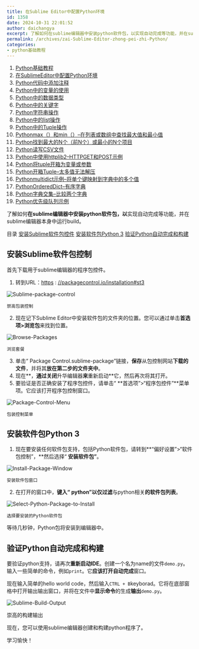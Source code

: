 ```yaml
---
title: 在Sublime Editor中配置Python环境
id: 1358
date: 2024-10-31 22:01:52
author: daichangya
excerpt: 了解如何在sublime编辑器中安装python软件包，以实现自动完成等功能，并在sublime编辑器本身中运行build。目录安装Sublime软件包控件安装软件包Python3验证Python自动完成和构建安装Sublime软件包控制首先下载用于sublime编辑器的程序包控件。转到URL：ht
permalink: /archives/zai-Sublime-Editor-zhong-pei-zhi-Python/
categories:
- python基础教程
---
```


1. [Python基础教程](https://blog.jsdiff.com/archives/python基础教程)
2. [在SublimeEditor中配置Python环境](https://blog.jsdiff.com/archives/在sublimeeditor中配置python环境)
3. [Python代码中添加注释](https://blog.jsdiff.com/archives/python代码中添加注释)
4. [Python中的变量的使用](https://blog.jsdiff.com/archives/python中的变量的使用)
5. [Python中的数据类型](https://blog.jsdiff.com/archives/python中的数据类型)
6. [Python中的关键字](https://blog.jsdiff.com/archives/python中的关键字)
7. [Python字符串操作](https://blog.jsdiff.com/archives/python字符串操作)
8. [Python中的list操作](https://blog.jsdiff.com/archives/python中的list操作)
9. [Python中的Tuple操作](https://blog.jsdiff.com/archives/python中的tuple操作)
10. [Pythonmax（）和min（）–在列表或数组中查找最大值和最小值](https://blog.jsdiff.com/archives/pythonmax和min在列表或数组中查找最大值和最小值)
11. [Python找到最大的N个（前N个）或最小的N个项目](https://blog.jsdiff.com/archives/python找到最大的n个前n个或最小的n个项目)
12. [Python读写CSV文件](https://blog.jsdiff.com/archives/python读写csv文件)
13. [Python中使用httplib2–HTTPGET和POST示例](https://blog.jsdiff.com/archives/python中使用httplib2httpget和post示例)
14. [Python将tuple开箱为变量或参数](https://blog.jsdiff.com/archives/python将tuple开箱为变量或参数)
15. [Python开箱Tuple–太多值无法解压](https://blog.jsdiff.com/archives/python开箱tuple太多值无法解压)
16. [Pythonmultidict示例–将单个键映射到字典中的多个值](https://blog.jsdiff.com/archives/pythonmultidict示例将单个键映射到字典中的多个值)
17. [PythonOrderedDict–有序字典](https://blog.jsdiff.com/archives/pythonordereddict有序字典)
18. [Python字典交集–比较两个字典](https://blog.jsdiff.com/archives/python字典交集比较两个字典)
19. [Python优先级队列示例](https://blog.jsdiff.com/archives/python优先级队列示例)


了解如何**在sublime编辑器中安装python软件包，以**实现自动完成等功能，并在sublime编辑器本身中运行build。

目录
[安装Sublime软件包控件](#install-package-control)
[安装软件包Python 3](#install-python-package) 
[验证Python自动完成和构建](#demo)


安装Sublime软件包控制
--------------

首先下载用于sublime编辑器的程序包控件。

1.  转到URL：[https](https://packagecontrol.io/installation#st3) : [//packagecontrol.io/installation#st3](https://packagecontrol.io/installation#st3)
    
![Sublime-package-control](https://images.jsdiff.com/Sublime-package-control_1588339184724.png)
    
    崇高包装控制
    
2.  现在记下Sublime Editor中安装软件包的文件夹的位置。您可以通过单击**首选项>浏览包**来找到位置。
    
![Browse-Packages](https://images.jsdiff.com/Browse-Packages_1588339184654.png)
    
    浏览套餐
    
3.  单击“ Package Control.sublime-package”链接，**保存**从包控制网站**下载的文件**，并将其**放在第二步的文件夹中**。
4.  现在**，**通过关闭**升华编辑器**来**重新启动**它，然后再次将其打开。
5.  要验证是否正确安装了程序包控件，请单击“ **首选项”>“程序包控件”**菜单项。它应该打开程序包控制窗口。
    
 ![Package-Control-Menu](https://images.jsdiff.com/Package-Control-Menu_1588339182318.png)
    
    包装控制菜单
    

安装软件包Python 3
-------------

1.  现在要安装任何软件包支持，包括Python软件包，请转到**“偏好设置”>“软件包控制”，**然后选择“ **安装软件包”**。
    
![Install-Package-Window](https://images.jsdiff.com/Install-Package-Window_1588339182317.png)
    
    安装软件包窗口
    
2.  在打开的窗口中，**键入“ python”以仅过滤**与python相关**的软件包列表**。
    
   ![Select-Python-Package-to-Install](https://images.jsdiff.com/Select-Python-Package-to-Install_1588339182451.png)
    
    选择要安装的Python软件包
    

等待几秒钟，Python包将安装到编辑器中。


验证Python自动完成和构建
---------------

要验证python支持，请再次**重新启动IDE**。创建一个名为name的文件`demo.py`。输入一些简单的命令，例如`print`。它**应该打开自动完成**窗口。

现在输入简单的hello world code，然后输入`CTRL + B`keyborad。它将在底部窗格中打开输出输出窗口，并将在文件中**显示命令**的生成**输出**`demo.py`。

![Sublime-Build-Output](https://images.jsdiff.com/Sublime-Build-Output_1588339184651.png)

崇高的构建输出

现在，您可以使用sublime编辑器创建和构建python程序了。

学习愉快！